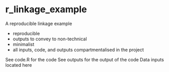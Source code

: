 # r_linkage_example
A reproducible linkage example

- reproducible
- outputs to convey to non-technical
- minimalist
- all inputs, code, and outputs compartmentalised in the project

See code.R for the code
See outputs for the output of the code
Data inputs located here

